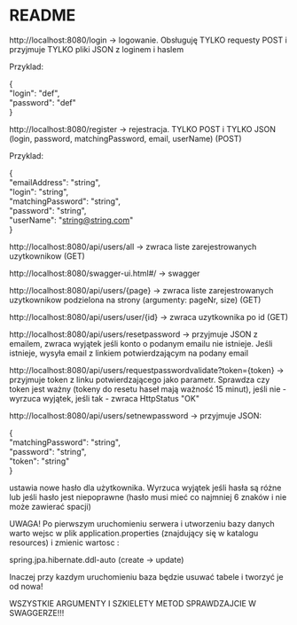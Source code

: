 README  
======

http://localhost:8080/login -> logowanie. Obsługuję TYLKO requesty POST i przyjmuje TYLKO pliki JSON z loginem i haslem  
  
Przyklad:  
  
{  
"login": "def",  
"password": "def"  
}  
  
http://localhost:8080/register -> rejestracja. TYLKO POST i TYLKO JSON (login, password, matchingPassword, email, userName) (POST)  
  
  Przyklad:  
    
  {    
  "emailAddress": "string",    
  "login": "string",    
  "matchingPassword": "string",    
  "password": "string",    
  "userName": "string@string.com"    
}      
    
  
http://localhost:8080/api/users/all -> zwraca liste zarejestrowanych uzytkownikow (GET)  
  
http://localhost:8080/swagger-ui.html#/ -> swagger  
  
http://localhost:8080/api/users/{page} -> zwraca liste zarejestrowanych uzytkownikow podzielona na strony (argumenty: pageNr, size) (GET)  
  
http://localhost:8080/api/users/user/{id} -> zwraca uzytkownika po id (GET)    
  
http://localhost:8080/api/users/resetpassword -> przyjmuje JSON z emailem, zwraca wyjątek jeśli konto o podanym emailu nie istnieje. Jeśli istnieje, wysyła email z linkiem potwierdzającym na podany email
  
http://localhost:8080/api/users/requestpasswordvalidate?token={token} -> przyjmuje token z linku potwierdzającego jako parametr. Sprawdza czy token jest ważny (tokeny do resetu haseł mają ważność 15 minut), jeśli nie - wyrzuca wyjątek, jeśli tak - zwraca HttpStatus "OK"
  
http://localhost:8080/api/users/setnewpassword -> przyjmuje JSON:
  
  {    
    "matchingPassword": "string",    
    "password": "string",    
    "token": "string"    
  }    
    
ustawia nowe hasło dla użytkownika. Wyrzuca wyjątek jeśli hasła są różne lub jeśli hasło jest niepoprawne (hasło musi mieć co najmniej 6 znaków i nie może zawierać spacji)
  
  
  
    
UWAGA! Po pierwszym uruchomieniu serwera i utworzeniu bazy danych warto wejsc w plik application.properties (znajdujący się w katalogu resources) i zmienic wartosc :  
  
spring.jpa.hibernate.ddl-auto (create -> update)  
  
Inaczej przy kazdym uruchomieniu baza będzie usuwać tabele i tworzyć je od nowa!
  
    
WSZYSTKIE ARGUMENTY I SZKIELETY METOD SPRAWDZAJCIE W SWAGGERZE!!!    
